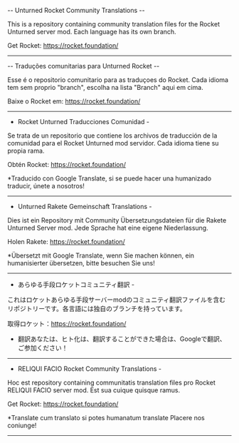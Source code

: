 -- Unturned Rocket Community Translations --

This is a repository containing community translation files for the Rocket Unturned server mod. Each language has its own branch.

Get Rocket: https://rocket.foundation/

-----------------------------------------------------------------------------------------------------------------------------

-- Traduções comunitarias para Unturned Rocket --

Esse é o repositorio comunitario para as traduçoes do Rocket. Cada idioma tem sem proprio "branch", escolha na lista "Branch" aqui em cima.

Baixe o Rocket em: https://rocket.foundation/

-----------------------------------------------------------------------------------------------------------------------------

- Rocket Unturned Traducciones Comunidad -

Se trata de un repositorio que contiene los archivos de traducción de la comunidad para el Rocket Unturned mod servidor. Cada idioma tiene su propia rama.

Obtén Rocket: https://rocket.foundation/

 *Traducido con Google Translate, si se puede hacer una humanizado traducir, únete a nosotros!

-----------------------------------------------------------------------------------------------------------------------------

- Unturned Rakete Gemeinschaft Translations -

Dies ist ein Repository mit Community Übersetzungsdateien für die Rakete Unturned Server mod. Jede Sprache hat eine eigene Niederlassung.

Holen Rakete: https://rocket.foundation/

 *Übersetzt mit Google Translate, wenn Sie machen können, ein humanisierter übersetzen, bitte besuchen Sie uns!

-----------------------------------------------------------------------------------------------------------------------------

- あらゆる手段ロケットコミュニティ翻訳 - 

これはロケットあらゆる手段サーバーmodのコミュニティ翻訳ファイルを含むリポジトリーです。各言語には独自のブランチを持っています。

取得ロケット：https://rocket.foundation/

 * 翻訳あなたは、ヒト化は、翻訳することができた場合は、Googleで翻訳、ご参加ください！

-----------------------------------------------------------------------------------------------------------------------------

- RELIQUI FACIO Rocket Community Translations -

Hoc est repository containing communitatis translation files pro Rocket RELIQUI FACIO server mod. Est sua cuique quisque ramus.

Get Rocket: https://rocket.foundation/

 *Translate cum translato si potes humanatum translate Placere nos coniunge!

-----------------------------------------------------------------------------------------------------------------------------
